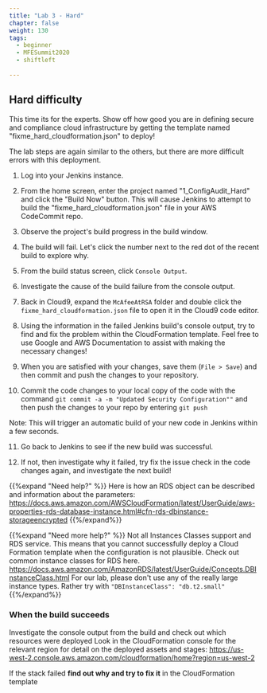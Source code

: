 ```yaml
---
title: "Lab 3 - Hard"
chapter: false
weight: 130
tags:
  - beginner
  - MFESummit2020
  - shiftleft
  
---
```



## Hard difficulty
This time its for the experts. Show off how good you are in defining secure and compliance cloud infrastructure by getting the template named "fixme_hard_cloudformation.json" to deploy!

The lab steps are again similar to the others, but there are more difficult errors with this deployment.

1. Log into your Jenkins instance.

2. From the home screen, enter the project named "1_ConfigAudit_Hard" and click the "Build Now" button.  This will cause Jenkins to attempt to build the "fixme_hard_cloudformation.json" file in your AWS CodeCommit repo.

3. Observe the project's build progress in the build window.

4.  The build will fail.  Let's click the number next to the red dot of the recent build to explore why.

5.  From the build status screen, click `Console Output`.

6.  Investigate the cause of the build failure from the console output.

7.  Back in Cloud9, expand the `McAfeeAtRSA` folder and double click the `fixme_hard_cloudformation.json` file to open it in the Cloud9 code editor.

8.  Using the information in the failed Jenkins build's console output, try to find and fix the problem within the CloudFormation template.  Feel free to use Google and AWS Documentation to assist with making the necessary changes! 

9.  When you are satisfied with your changes, save them (`File > Save`) and then commit and push the changes to your repository.

10. Commit the code changes to your local copy of the code with the command ``git commit -a -m "Updated Security Configuration""`` and then push the changes to your repo by entering ``git push``

Note: This will trigger an automatic build of your new code in Jenkins within a few seconds.

11. Go back to Jenkins to see if the new build was successful.

12. If not, then investigate why it failed, try fix the issue check in the code changes again, and investigate the next build!

{{%expand "Need help?" %}}
Here is how an RDS object can be described and information about the parameters: https://docs.aws.amazon.com/AWSCloudFormation/latest/UserGuide/aws-properties-rds-database-instance.html#cfn-rds-dbinstance-storageencrypted 
{{%/expand%}}


{{%expand "Need more help?" %}}
Not all Instances Classes support and RDS service. This means that you cannot successfully deploy a Cloud Formation template when the configuration is not plausible. Check out common instance classes for RDS here. https://docs.aws.amazon.com/AmazonRDS/latest/UserGuide/Concepts.DBInstanceClass.html
For our lab, please don't use any of the really large instance types. Rather try with `"DBInstanceClass": "db.t2.small"`  
{{%/expand%}} 

### When the build succeeds

Investigate the console output from the build and check out which resources were deployed
Look in the CloudFormation console for the relevant region for detail on the deployed assets and stages: https://us-west-2.console.aws.amazon.com/cloudformation/home?region=us-west-2

If the stack failed **find out why and try to fix it** in the CloudFormation template
